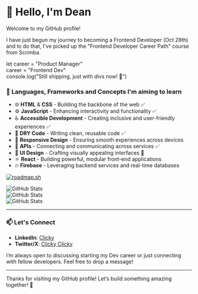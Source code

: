 # 👋 Hello, I'm Dean

Welcome to my GitHub profile! 

I have just begun my journey to becoming a Frontend Developer (Oct 28th) and to do that, I've picked up the "Frontend Developer Career Path" course from Scrimba.

let career = "Product Manager" <br>
career = "Frontend Dev"  
console.log("Still shipping, just with divs now! 🚀")

### 🌱 Languages, Frameworks and Concepts I'm aiming to learn

- 🌐 **HTML** & **CSS** - Building the backbone of the web ✅
- ⚙️ **JavaScript** - Enhancing interactivity and functionality ✅
- ♿ **Accessible Development** - Creating inclusive and user-friendly experiences ✅
- 🔄 **DRY Code** - Writing clean, reusable code ✅
- 📱 **Responsive Design** - Ensuring smooth experiences across devices 
- 🔌 **APIs** - Connecting and communicating across services ✅
- 🎨 **UI Design** - Crafting visually appealing interfaces 🔄
- ⚛️ **React** - Building powerful, modular front-end applications
- 🔥 **Firebase** - Leveraging backend services and real-time databases

[![roadmap.sh](https://roadmap.sh/card/wide/6730c31c31d65c235dc9a989?variant=dark&roadmaps=frontend)](https://roadmap.sh)

![GitHub Stats](https://github-readme-streak-stats.herokuapp.com/?user=kynjii&theme=gotham&hide_border=true) <br>
![GitHub Stats](https://github-readme-stats.vercel.app/api?username=kynjii&theme=gotham&show_icons=true&hide_border=true&count_private=true) <br>
![GitHub Stats](https://github-readme-stats.vercel.app/api/top-langs/?username=kynjii&theme=gotham&show_icons=true&hide_border=true&layout=compact)

---

### 📫 Let's Connect
- **LinkedIn**: [Clicky](https://linkedin.com/in/deanburrowscm)
- **Twitter/X**: [Clicky Clicky](https://x.com/Dean_the_dev)

I’m always open to discussing starting my Dev career or just connecting with fellow developers. Feel free to drop a message!

---

Thanks for visiting my GitHub profile! Let’s build something amazing together! 🚀
